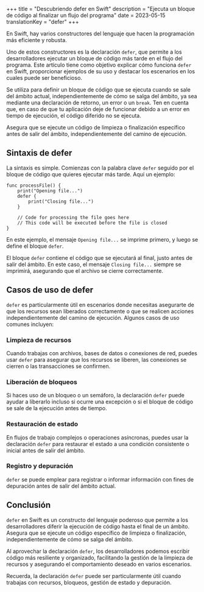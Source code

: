 +++
title = "Descubriendo defer en Swift"
description = "Ejecuta un bloque de código al finalizar un flujo del programa"
date = 2023-05-15
translationKey = "defer"
+++

En Swift, hay varios constructores del lenguaje que hacen la programación más eficiente y robusta.

Uno de estos constructores es la declaración `defer`, que permite a los desarrolladores ejecutar un bloque de código más tarde en el flujo del programa. Este artículo tiene como objetivo explicar cómo funciona `defer` en Swift, proporcionar ejemplos de su uso y destacar los escenarios en los cuales puede ser beneficioso.

Se utiliza para definir un bloque de código que se ejecuta cuando se sale del ámbito actual, independientemente de cómo se salga del ámbito, ya sea mediante una declaración de retorno, un error o un `break`. Ten en cuenta que, en caso de que tu aplicación deje de funcionar debido a un error en tiempo de ejecución, el código diferido no se ejecuta.

Asegura que se ejecute un código de limpieza o finalización específico antes de salir del ámbito, independientemente del camino de ejecución.

## Sintaxis de defer
La sintaxis es simple. Comienzas con la palabra clave `defer` seguido por el bloque de código que quieres ejecutar más tarde. Aquí un ejemplo:

```
func processFile() {
    print("Opening file...")
    defer {
        print("Closing file...")
    }

    // Code for processing the file goes here
    // This code will be executed before the file is closed
}
```

En este ejemplo, el mensaje `Opening file...` se imprime primero, y luego se define el bloque `defer`.

El bloque `defer` contiene el código que se ejecutará al final, justo antes de salir del ámbito. En este caso, el mensaje `Closing file...` siempre se imprimirá, asegurando que el archivo se cierre correctamente.

## Casos de uso de defer
`defer` es particularmente útil en escenarios donde necesitas asegurarte de que los recursos sean liberados correctamente o que se realicen acciones independientemente del camino de ejecución. Algunos casos de uso comunes incluyen:

### Limpieza de recursos
Cuando trabajas con archivos, bases de datos o conexiones de red, puedes usar `defer` para asegurar que los recursos se liberen, las conexiones se cierren o las transacciones se confirmen.

### Liberación de bloqueos
Si haces uso de un bloqueo o un semáforo, la declaración `defer` puede ayudar a liberarlo incluso si ocurre una excepción o si el bloque de código se sale de la ejecución antes de tiempo.

### Restauración de estado
En flujos de trabajo complejos o operaciones asíncronas, puedes usar la declaración `defer` para restaurar el estado a una condición consistente o inicial antes de salir del ámbito.

### Registro y depuración
`defer` se puede emplear para registrar o informar información con fines de depuración antes de salir del ámbito actual.

## Conclusión
`defer` en Swift es un constructo del lenguaje poderoso que permite a los desarrolladores diferir la ejecución de código hasta el final de un ámbito. Asegura que se ejecute un código específico de limpieza o finalización, independientemente de cómo se salga del ámbito.

Al aprovechar la declaración `defer`, los desarrolladores podemos escribir código más resiliente y organizado, facilitando la gestión de la limpieza de recursos y asegurando el comportamiento deseado en varios escenarios.

Recuerda, la declaración `defer` puede ser particularmente útil cuando trabajas con recursos, bloqueos, gestión de estado y depuración.


